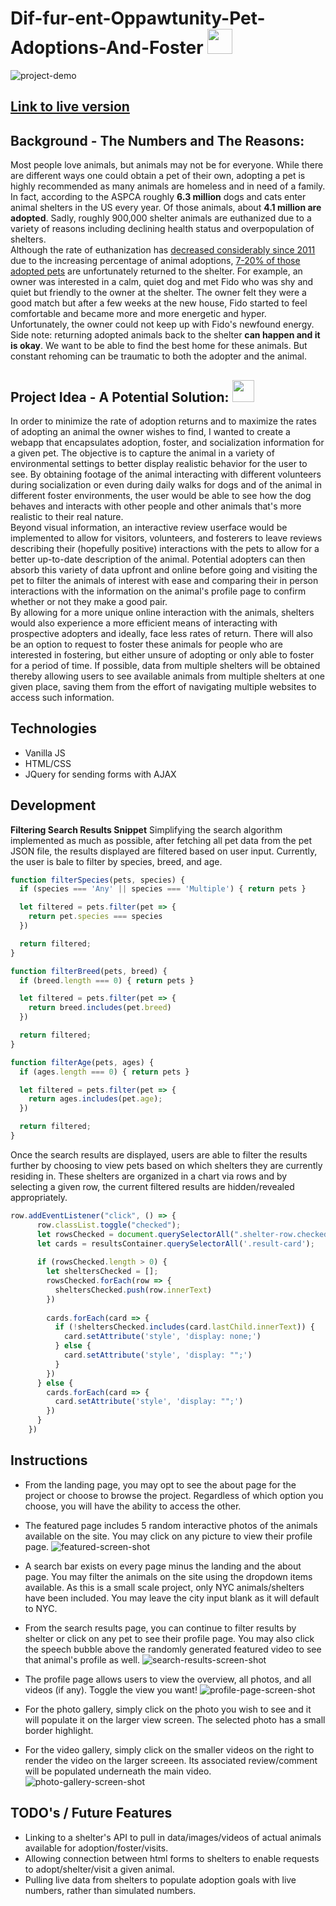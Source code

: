 # Dif-fur-ent-Oppawtunity-Pet-Adoptions-And-Foster <img src="https://emoji.discadia.com/emojis/c6d92ad3-7d82-489a-aeda-09657c9a901a.gif" width="40">

![project-demo](https://github.com/sungyotkim/Dif-fur-ent-Oppawtunity-Pet-Adoptions-And-Fosters/blob/main/github-assets/projectDemo.gif)

## [Link to live version](https://sungyotkim.github.io/Dif-fur-ent-Oppawtunity-Pet-Adoptions-And-Fosters/) 

## Background - The Numbers and The Reasons:
Most people love animals, but animals may not be for everyone. While there are different ways one could obtain a pet of their own, adopting a pet is highly recommended as many animals are homeless and in need of a family. In fact, according to the ASPCA roughly **6.3 million** dogs and cats enter animal shelters in the US every year. Of those animals, about **4.1 million are adopted**. Sadly, roughly 900,000 shelter animals are euthanized due to a variety of reasons including declining health status and overpopulation of shelters.<br>
Although the rate of euthanization has [decreased considerably since 2011](https://www.aspca.org/helping-people-pets/shelter-intake-and-surrender/pet-statistics#:~:text=Facts%20about%20U.S.%20Animal%20Shelters%3A&text=These%20are%20national%20estimates%3B%20the,and%203.2%20million%20are%20cats.) due to the increasing percentage of animal adoptions, [7-20% of those adopted pets](https://www.americanhumane.org/publication/keeping-pets-dogs-and-cats-in-homes-phase-ii-descriptive-study-of-post-adoption-retention-in-six-shelters-in-three-u-s-cities/) are unfortunately returned to the shelter.
For example, an owner was interested in a calm, quiet dog and met Fido who was shy and quiet but friendly to the owner at the shelter. The owner felt they were a good match but after a few weeks at the new house, Fido started to feel comfortable and became more and more energetic and hyper. Unfortunately, the owner could not keep up with Fido's newfound energy. Side note: returning adopted animals back to the shelter **can happen and it is okay**. We want to be able to find the best home for these animals. But constant rehoming can be traumatic to both the adopter and the animal.

## Project Idea - A Potential Solution: <img src="https://emoji.discadia.com/emojis/ca01dfaa-46d8-4cd6-b7dd-4a32bedb92d1.gif" width="35">
In order to minimize the rate of adoption returns and to maximize the rates of adopting an animal the owner wishes to find, I wanted to create a webapp that encapsulates adoption, foster, and socialization information for a given pet. The objective is to capture the animal in a variety of environmental settings to better display realistic behavior for the user to see. By obtaining footage of the animal interacting with different volunteers during socialization or even during daily walks for dogs and of the animal in different foster environments, the user would be able to see how the dog behaves and interacts with other people and other animals that's more realistic to their real nature. <br>
Beyond visual information, an interactive review userface would be implemented to allow for visitors, volunteers, and fosterers to leave reviews describing their (hopefully positive) interactions with the pets to allow for a better up-to-date description of the animal. Potential adopters can then absorb this variety of data upfront and online before going and visiting the pet to filter the animals of interest with ease and comparing their in person interactions with the information on the animal's profile page to confirm whether or not they make a good pair. <br>
By allowing for a more unique online interaction with the animals, shelters would also experience a more efficient means of interacting with prospective adopters and ideally, face less rates of return. There will also be an option to request to foster these animals for people who are interested in fostering, but either unsure of adopting or only able to foster for a period of time. If possible, data from multiple shelters will be obtained thereby allowing users to see available animals from multiple shelters at one given place, saving them from the effort of navigating multiple websites to access such information.

## Technologies
- Vanilla JS
- HTML/CSS
- JQuery for sending forms with AJAX

## Development
**Filtering Search Results Snippet**
Simplifying the search algorithm implemented as much as possible, after fetching all pet data from the pet JSON file, the results displayed are filtered based on user input. Currently, the user is bale to filter by species, breed, and age. 

```javascript
function filterSpecies(pets, species) {
  if (species === 'Any' || species === 'Multiple') { return pets }

  let filtered = pets.filter(pet => {
    return pet.species === species
  })

  return filtered;
}

function filterBreed(pets, breed) {
  if (breed.length === 0) { return pets }

  let filtered = pets.filter(pet => {
    return breed.includes(pet.breed)
  })

  return filtered;
}

function filterAge(pets, ages) {
  if (ages.length === 0) { return pets } 

  let filtered = pets.filter(pet => {
    return ages.includes(pet.age);
  })

  return filtered;
}
```

Once the search results are displayed, users are able to filter the results further by choosing to view pets based on which shelters they are currently residing in. These shelters are organized in a chart via rows and by selecting a given row, the current filtered results are hidden/revealed appropriately. 

```javascript
row.addEventListener("click", () => {
      row.classList.toggle("checked");
      let rowsChecked = document.querySelectorAll(".shelter-row.checked");
      let cards = resultsContainer.querySelectorAll('.result-card');
      
      if (rowsChecked.length > 0) {
        let sheltersChecked = [];
        rowsChecked.forEach(row => {
          sheltersChecked.push(row.innerText)
        })
        
        cards.forEach(card => {
          if (!sheltersChecked.includes(card.lastChild.innerText)) {
            card.setAttribute('style', 'display: none;')
          } else {
            card.setAttribute('style', 'display: "";')
          }
        })
      } else {
        cards.forEach(card => {
          card.setAttribute('style', 'display: "";')
        })
      }
    })
```
## Instructions
- From the landing page, you may opt to see the about page for the project or choose to browse the project. Regardless of which option you choose, you will have the ability to access the other.
- The featured page includes 5 random interactive photos of the animals available on the site. You may click on any picture to view their profile page.
![featured-screen-shot](https://github.com/sungyotkim/Dif-fur-ent-Oppawtunity-Pet-Adoptions-And-Fosters/blob/main/github-assets/featuredPageSample2.PNG)

- A search bar exists on every page minus the landing and the about page. You may filter the animals on the site using the dropdown items available. As this is a small scale project, only NYC animals/shelters have been included. You may leave the city input blank as it will default to NYC.
- From the search results page, you can continue to filter results by shelter or click on any pet to see their profile page. You may also click the speech bubble above the randomly generated featured video to see that animal's profile as well.
![search-results-screen-shot](https://github.com/sungyotkim/Dif-fur-ent-Oppawtunity-Pet-Adoptions-And-Fosters/blob/main/github-assets/searchResultsSample.PNG)

- The profile page allows users to view the overview, all photos, and all videos (if any). Toggle the view you want!
![profile-page-screen-shot](https://github.com/sungyotkim/Dif-fur-ent-Oppawtunity-Pet-Adoptions-And-Fosters/blob/main/github-assets/profileSample.PNG)
- For the photo gallery, simply click on the photo you wish to see and it will populate it on the larger view screen. The selected photo has a small border highlight.
- For the video gallery, simply click on the smaller videos on the right to render the video on the larger screeen. Its associated review/comment will be populated underneath the main video.
![photo-gallery-screen-shot](https://github.com/sungyotkim/Dif-fur-ent-Oppawtunity-Pet-Adoptions-And-Fosters/blob/main/github-assets/photoGallerySample.PNG)


## TODO's / Future Features
- Linking to a shelter's API to pull in data/images/videos of actual animals available for adoption/foster/visits.
- Allowing connection between html forms to shelters to enable requests to adopt/shelter/visit a given animal.
- Pulling live data from shelters to populate adoption goals with live numbers, rather than simulated numbers.
